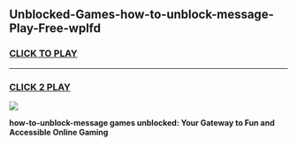 
## Unblocked-Games-how-to-unblock-message-Play-Free-wplfd
<h3>
<a href="https://premium76.site?title=how-to-unblock-message&ref=12A">CLICK TO PLAY</a></h3>
<hr>

<h3>
<a href="https://premium76.site?title=how-to-unblock-message&ref=12A">CLICK 2 PLAY</a>
  
</h3>

<a href="https://premium76.site?title=how-to-unblock-message&ref=12A"><img src="https://clearcache.store/games.png"></a>


**how-to-unblock-message games unblocked: Your Gateway to Fun and Accessible Online Gaming**
